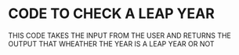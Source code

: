 # CODE TO CHECK A LEAP YEAR
 THIS CODE TAKES THE INPUT FROM THE USER AND RETURNS THE OUTPUT  THAT WHEATHER THE YEAR IS A LEAP YEAR OR NOT
